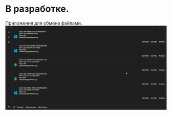 # В разработке.

Приложения для обмена файлами. 
![enter image description here](Assets/PsgGeHLgKv.gif)